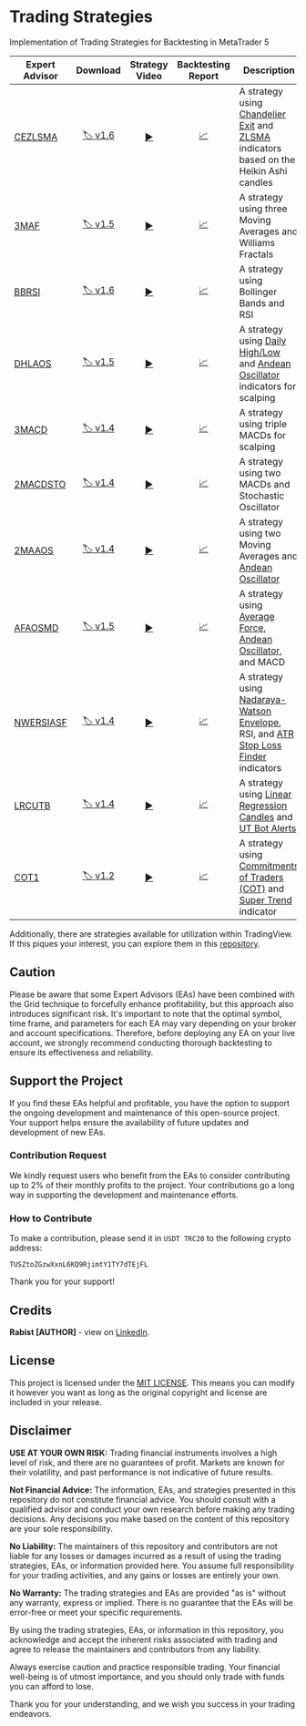 # Trading Strategies

Implementation of Trading Strategies for Backtesting in MetaTrader 5

| Expert Advisor | Download | Strategy Video | Backtesting Report | Description |
| --- | :---: | :---: | :---: | --- |
| [CEZLSMA](Experts/CEZLSMA.mq5) | [:label: v1.6](https://github.com/geraked/metatrader5/raw/master/Build/CEZLSMA/CEZLSMA-v1.6.ex5) | [:arrow_forward:](https://youtu.be/2U5VTWBBK8U) | [:chart_with_upwards_trend:](Test/CEZLSMA) | A strategy using [Chandelier Exit](Indicators/ChandelierExit.mq5) and [ZLSMA](Indicators/ZLSMA.mq5) indicators based on the Heikin Ashi candles |
| [3MAF](Experts/3MAF.mq5) | [:label: v1.5](https://github.com/geraked/metatrader5/raw/master/Build/3MAF/3MAF-v1.5.ex5) | [:arrow_forward:](https://youtu.be/bKPs2aOsvsk) | [:chart_with_upwards_trend:](Test/3MAF) | A strategy using three Moving Averages and Williams Fractals |
| [BBRSI](Experts/BBRSI.mq5) | [:label: v1.6](https://github.com/geraked/metatrader5/raw/master/Build/BBRSI/BBRSI-v1.6.ex5) | [:arrow_forward:](https://youtu.be/pCmJ8wsAS_w) | [:chart_with_upwards_trend:](Test/BBRSI) | A strategy using Bollinger Bands and RSI |
| [DHLAOS](Experts/DHLAOS.mq5) | [:label: v1.5](https://github.com/geraked/metatrader5/raw/master/Build/DHLAOS/DHLAOS-v1.5.ex5) | [:arrow_forward:](https://youtu.be/IZVSb1kjduQ) | [:chart_with_upwards_trend:](Test/DHLAOS) | A strategy using [Daily High/Low](Indicators/DailyHighLow.mq5) and [Andean Oscillator](Indicators/AndeanOscillator.mq5) indicators for scalping |
| [3MACD](Experts/3MACD.mq5) | [:label: v1.4](https://github.com/geraked/metatrader5/raw/master/Build/3MACD/3MACD-v1.4.ex5) | [:arrow_forward:](https://youtu.be/1sdYRBpthnM) | [:chart_with_upwards_trend:](Test/3MACD) | A strategy using triple MACDs for scalping |
| [2MACDSTO](Experts/2MACDSTO.mq5) | [:label: v1.4](https://github.com/geraked/metatrader5/raw/master/Build/2MACDSTO/2MACDSTO-v1.4.ex5) | [:arrow_forward:](https://youtu.be/yDJil-W-WJQ) | [:chart_with_upwards_trend:](Test/2MACDSTO) | A strategy using two MACDs and Stochastic Oscillator |
| [2MAAOS](Experts/2MAAOS.mq5) | [:label: v1.4](https://github.com/geraked/metatrader5/raw/master/Build/2MAAOS/2MAAOS-v1.4.ex5) | [:arrow_forward:](https://youtu.be/gQnpmH8ygJU) | [:chart_with_upwards_trend:](Test/2MAAOS) | A strategy using two Moving Averages and [Andean Oscillator](Indicators/AndeanOscillator.mq5) |
| [AFAOSMD](Experts/AFAOSMD.mq5) | [:label: v1.5](https://github.com/geraked/metatrader5/raw/master/Build/AFAOSMD/AFAOSMD-v1.5.ex5) | [:arrow_forward:](https://youtu.be/UYBLh1IvIVs) | [:chart_with_upwards_trend:](Test/AFAOSMD) | A strategy using [Average Force](Indicators/AverageForce.mq5), [Andean Oscillator](Indicators/AndeanOscillator.mq5), and MACD |
| [NWERSIASF](Experts/NWERSIASF.mq5) | [:label: v1.4](https://github.com/geraked/metatrader5/raw/master/Build/NWERSIASF/NWERSIASF-v1.4.ex5) | [:arrow_forward:](https://youtu.be/Olb47nBRSSo) | [:chart_with_upwards_trend:](Test/NWERSIASF) | A strategy using [Nadaraya-Watson Envelope](Indicators/NadarayaWatsonEnvelope.mq5), RSI, and [ATR Stop Loss Finder](Indicators/AtrSlFinder.mq5) indicators |
| [LRCUTB](Experts/LRCUTB.mq5) | [:label: v1.4](https://github.com/geraked/metatrader5/raw/master/Build/LRCUTB/LRCUTB-v1.4.ex5) | [:arrow_forward:](https://youtu.be/0ZzLlA9NFxo) | [:chart_with_upwards_trend:](Test/LRCUTB) | A strategy using [Linear Regression Candles](Indicators/LinearRegressionCandles.mq5) and [UT Bot Alerts](Indicators/UTBot.mq5) |
| [COT1](Experts/COT1.mq5) | [:label: v1.2](https://github.com/geraked/metatrader5/raw/master/Build/COT1/COT1-v1.2.ex5) | [:arrow_forward:](https://youtu.be/Dy1hk_NXwfs) | [:chart_with_upwards_trend:](Test/COT1) | A strategy using [Commitments of Traders (COT)](Include/Cot.mqh) and [Super Trend](Indicators/SuperTrend.mq5) indicator |


Additionally, there are strategies available for utilization within TradingView. If this piques your interest, you can explore them in this [repository](https://github.com/geraked/tradingview).

## Caution

Please be aware that some Expert Advisors (EAs) have been combined with the Grid technique to forcefully enhance profitability, but this approach also introduces significant risk. It's important to note that the optimal symbol, time frame, and parameters for each EA may vary depending on your broker and account specifications. Therefore, before deploying any EA on your live account, we strongly recommend conducting thorough backtesting to ensure its effectiveness and reliability.

## Support the Project

If you find these EAs helpful and profitable, you have the option to support the ongoing development and maintenance of this open-source project. Your support helps ensure the availability of future updates and development of new EAs.

### Contribution Request

We kindly request users who benefit from the EAs to consider contributing up to 2% of their monthly profits to the project. Your contributions go a long way in supporting the development and maintenance efforts.

### How to Contribute

To make a contribution, please send it in `USDT TRC20` to the following crypto address:

```
TUSZtoZGzwXxnL6KQ9RjimtY1TY7dTEjFL
```

Thank you for your support!

## Credits

**Rabist [AUTHOR]** - view on [LinkedIn](https://www.linkedin.com/in/rabist).

## License

This project is licensed under the [MIT LICENSE](LICENSE). This means you can modify it however you want as long as the original copyright and license are included in your release.

## Disclaimer

**USE AT YOUR OWN RISK:** Trading financial instruments involves a high level of risk, and there are no guarantees of profit. Markets are known for their volatility, and past performance is not indicative of future results.

**Not Financial Advice:** The information, EAs, and strategies presented in this repository do not constitute financial advice. You should consult with a qualified advisor and conduct your own research before making any trading decisions. Any decisions you make based on the content of this repository are your sole responsibility.

**No Liability:** The maintainers of this repository and contributors are not liable for any losses or damages incurred as a result of using the trading strategies, EAs, or information provided here. You assume full responsibility for your trading activities, and any gains or losses are entirely your own.

**No Warranty:** The trading strategies and EAs are provided "as is" without any warranty, express or implied. There is no guarantee that the EAs will be error-free or meet your specific requirements.

By using the trading strategies, EAs, or information in this repository, you acknowledge and accept the inherent risks associated with trading and agree to release the maintainers and contributors from any liability.

Always exercise caution and practice responsible trading. Your financial well-being is of utmost importance, and you should only trade with funds you can afford to lose.

Thank you for your understanding, and we wish you success in your trading endeavors.
